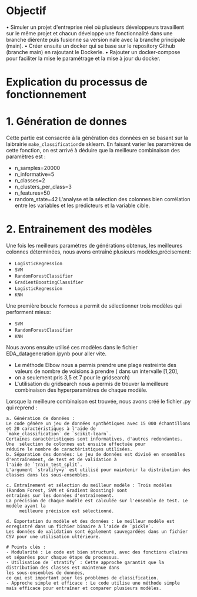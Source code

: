 
# Objectif

  • Simuler un projet d'entreprise réel où plusieurs développeurs travaillent sur le même
    projet et chacun développe une fonctionnalité dans une branche diérente puis
    fusionne sa version nale avec la branche principale (main).
  • Créer ensuite un docker qui se base sur le repository Github (branche main) en
    rajoutant le Dockerle.
  • Rajouter un docker-compose pour faciliter la mise le paramétrage et la mise à jour du docker.


# Explication du processus de fonctionnement
  
# 1. Génération de donnes
Cette partie est consacrée à la génération des données en se basant sur la laibrairie `make_classification`de sklearn.
En faisant varier les paramètres de cette fonction, on est arrivé à déduire que la meilleure combinaison des paramètres est :
  - n_samples=20000
  - n_informative=5
  - n_classes=2
  - n_clusters_per_class=3
  - n_features=50
  - random_state=42
  L'analyse et la sélection des colonnes bien corrélation entre les variables et les prédicteurs et la variable cible.
 
# 2. Entrainement des modèles
Une fois les meilleurs paramètres de générations obtenus, les meilleures colonnes déterminées, nous avons entraîné plusieurs modèles,précisement:
  - `LogisticRegression`
  - `SVM`
  - `RandomForestClassifier`
  - `GradientBoostingClassifier`
  - `LogisticRegression`
  - `KNN`

Une première boucle `for`nous a permit de sélectionner trois modèles qui performent mieux:
  - `SVM`
  - `RandomForestClassifier`
  -  `KNN`

Nous avons ensuite utilisé ces modèles dans le fichier EDA_datageneration.ipynb pour aller vite.
  - Le méthode Elbow nous a permis prendre une plage restreinte des valeurs de nombre de voisions à prendre ( dans un intervalle [1,20],
  - on a seulement pris 3,5 et 7 pour le gridsearch)
  - L'utilisation du gridsearch nous a permis de trouver la meilleure combinaison des hyperparamètres de chaque modèle.

Lorsque la meilleure combinaison est trouvée, nous avons créé le fichier .py qui reprend :
  
    a. Génération de données : 
    Le code génère un jeu de données synthétiques avec 15 000 échantillons et 20 caractéristiques à l'aide de 
    `make_classification` de `scikit-learn`. 
    Certaines caractéristiques sont informatives, d'autres redondantes. Une  sélection de colonnes est ensuite effectuée pour 
    réduire le nombre de caractéristiques utilisées.
    b. Séparation des données: Le jeu de données est divisé en ensembles d'entraînement, de test et de validation à 
    l'aide de `train_test_split`.
    L'argument `stratify=y` est utilisé pour maintenir la distribution des classes dans les sous-ensembles.
    
    c. Entraînement et sélection du meilleur modèle : Trois modèles (Random Forest, SVM et Gradient Boosting) sont 
    entraînés sur les données d'entraînement.
    La précision de chaque modèle est calculée sur l'ensemble de test. Le modèle ayant la       
         meilleure précision est sélectionné.
    
    d. Exportation du modèle et des données : Le meilleur modèle est enregistré dans un fichier binaire à l'aide de `pickle`.
    Les données de validation sont également sauvegardées dans un fichier CSV pour une utilisation ultérieure.
    
    # Points clés :
    - Modularité : Le code est bien structuré, avec des fonctions claires et séparées pour chaque étape du processus.
    - Utilisation de `stratify` : Cette approche garantit que la distribution des classes est maintenue dans
    les sous-ensembles de données,
    ce qui est important pour les problèmes de classification.
    - Approche simple et efficace : Le code utilise une méthode simple mais efficace pour entraîner et comparer plusieurs modèles.
    
